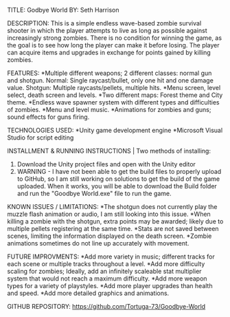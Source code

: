 TITLE: Godbye World
BY: Seth Harrison

DESCRIPTION:
This is a simple endless wave-based zombie survival shooter in which the player attempts to live as long as possible against increasingly strong zombies. 
There is no condition for winning the game, as the goal is to see how long the player can make it before losing.
The player can acquire items and upgrades in exchange for points gained by killing zombies.

FEATURES:
*Multiple different weapons; 2 different classes: normal gun and shotgun.
  Normal: Single raycast/bullet, only one hit and one damage value.
  Shotgun: Multiple raycasts/pellets, multiple hits.
*Menu screen, level select, death screen and levels.
*Two different maps: Forest theme and City theme.
*Endless wave spawner system with different types and difficulties of zombies.
*Menu and level music.
*Animations for zombies and guns; sound effects for guns firing.

TECHNOLOGIES USED:
*Unity game development engine
*Microsoft Visual Studio for script editing

INSTALLMENT & RUNNING INSTRUCTIONS | 
Two methods of installing:
1. Download the Unity project files and open with the Unity editor
2. WARNING - I have not been able to get the build files to properly upload to GitHub, so I am still working on solutions to get the build of the game uploaded. When it works, you will be able to download the Build folder and run the "Goodbye World.exe" file to run the game.

KNOWN ISSUES / LIMITATIONS: 
*The shotgun does not currently play the muzzle flash animation or audio, I am still looking into this issue.
*When killing a zombie with the shotgun, extra points may be awarded; likely due to multiple pellets registering at the same time.
*Stats are not saved between scenes, limiting the information displayed on the death screen.
*Zombie animations sometimes do not line up accurately with movement.

FUTURE IMPROVMENTS: 
*Add more variety in music; different tracks for each scene or multiple tracks throughout a level.
*Add more difficulty scaling for zombies; Ideally, add an infinitely scaleable stat multiplier system that would not reach a maximum difficulty.
*Add more weapon types for a variety of playstyles.
*Add more player upgrades than health and speed.
*Add more detailed graphics and animations.

GITHUB REPOSITORY: 
https://github.com/Tortuga-73/Goodbye-World
